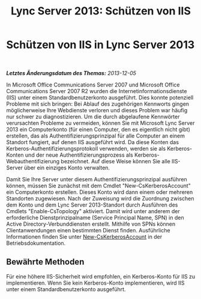 ﻿---
title: 'Lync Server 2013: Schützen von IIS'
TOCTitle: Schützen von IIS in Lync Server 2013
ms:assetid: a67171a6-6703-4e09-abb3-35d335bb674e
ms:mtpsurl: https://technet.microsoft.com/de-de/library/Dn518332(v=OCS.15)
ms:contentKeyID: 60476347
ms.date: 05/19/2016
mtps_version: v=OCS.15
ms.translationtype: HT
---

# Schützen von IIS in Lync Server 2013

 

_**Letztes Änderungsdatum des Themas:** 2013-12-05_

In Microsoft Office Communications Server 2007 und Microsoft Office Communications Server 2007 R2 wurden die Internetinformationsdienste (IIS) unter einem Standardbenutzerkonto ausgeführt. Dies konnte potenziell Probleme mit sich bringen: Bei Ablauf des zugehörigen Kennworts gingen möglicherweise Ihre Webdienste verloren und dieses Problem war häufig nur schwer zu diagnostizieren. Um die durch abgelaufene Kennwörter verursachten Probleme zu vermeiden, können Sie mit Microsoft Lync Server 2013 ein Computerkonto (für einen Computer, den es eigentlich nicht gibt) erstellen, das als Authentifizierungsprinzipal für alle Computer an einem Standort fungiert, auf denen IIS ausgeführt wird. Da diese Konten das Kerberos-Authentifizierungsprotokoll verwenden, werden sie als Kerberos-Konten und der neue Authentifizierungsprozess als Kerberos-Webauthentifizierung bezeichnet. Auf diese Weise können Sie alle IIS-Server über ein einziges Konto verwalten.

Damit Sie Ihre Server unter diesem Authentifizierungsprinzipal ausführen können, müssen Sie zunächst mit dem Cmdlet "New-CsKerberosAccount" ein Computerkonto erstellen. Dieses Konto wird dann einem oder mehreren Standorten zugewiesen. Nach der Zuweisung wird die Zuordnung zwischen dem Konto und dem Lync Server 2013-Standort durch Ausführen des Cmdlets "Enable-CsTopology" aktiviert. Damit wird unter anderem der erforderliche Dienstprinzipalname (Service Principal Name, SPN) in den Active Directory-Verbunddiensten erstellt. Mithilfe von SPNs können Clientanwendungen einen bestimmten Dienst finden. Ausführliche Informationen finden Sie unter [New-CsKerberosAccount](https://docs.microsoft.com/en-us/powershell/module/skype/New-CsKerberosAccount) in der Betriebsdokumentation.

## Bewährte Methoden

Für eine höhere IIS-Sicherheit wird empfohlen, ein Kerberos-Konto für IIS zu implementieren. Wenn Sie kein Kerberos-Konto implementieren, wird IIS unter einem Standardbenutzerkonto ausgeführt.

